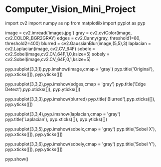 # Computer_Vision_Mini_Project
import cv2
import numpy as np
from matplotlib import pyplot as pyp

image = cv2.imread('images.jpg')
gray = cv2.cvtColor(image, cv2.COLOR_BGR2GRAY)
edges = cv2.Canny(gray, threshold1=80, threshold2=400)
blurred = cv2.GaussianBlur(image,(5,5),3)
laplacian = cv2.Laplacian(image, cv2.CV_64F)
sobelx = cv2.Sobel(image,cv2.CV_64F,1,0,ksize=5)
sobely = cv2.Sobel(image,cv2.CV_64F,0,1,ksize=5)

pyp.subplot(3,3,1),pyp.imshow(image,cmap = 'gray')
pyp.title('Original'), pyp.xticks([]), pyp.yticks([])

pyp.subplot(3,3,2),pyp.imshow(edges,cmap = 'gray')
pyp.title('Edge Detect'),pyp.xticks([]), pyp.yticks([])

pyp.subplot(3,3,3),pyp.imshow(blurred)
pyp.title('Blurred'),pyp.xticks([]), pyp.yticks([])

pyp.subplot(3,3,4),pyp.imshow(laplacian,cmap = 'gray')
pyp.title('Laplacian'), pyp.xticks([]), pyp.yticks([])

pyp.subplot(3,3,5),pyp.imshow(sobelx,cmap = 'gray')
pyp.title('Sobel X'), pyp.xticks([]), pyp.yticks([])

pyp.subplot(3,3,6),pyp.imshow(sobely,cmap = 'gray')
pyp.title('Sobel Y'), pyp.xticks([]), pyp.yticks([])

pyp.show()



